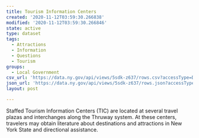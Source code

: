 ```yaml
---
title: Tourism Information Centers
created: '2020-11-12T03:59:30.266838'
modified: '2020-11-12T03:59:30.266846'
state: active
type: dataset
tags:
  - Attractions
  - Information
  - Questions
  - Tourism
groups:
  - Local Government
csv_url: 'https://data.ny.gov/api/views/5sdk-z637/rows.csv?accessType=DOWNLOAD'
json_url: 'https://data.ny.gov/api/views/5sdk-z637/rows.json?accessType=DOWNLOAD'
layout: post

---
```

Staffed Tourism Information Centers (TIC) are located at several travel plazas and interchanges along the Thruway system. At these centers, travelers may obtain literature about destinations and attractions in New York State and directional assistance.

